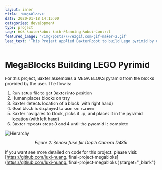```yaml
---
layout: inner
title: 'MegaBlocks'
date: 2020-01-18 14:15:00
categories: development
type: project
tags: ROS BaxterRobot Path-Planning Robot-Control
featured_image: '/img/posts/KF/ezgif.com-gif-maker-2.gif'
lead_text: 'This Project applied BaxterRobot to build Lego pyrimid by using ROS '
---
```



<!-- https://github.com/luxi-huang/final-project-megabloks -->


# MegaBlocks Building LEGO Pyrimid

For this project, Baxter assembles a MEGA BLOKS pyramid from the blocks provided by the user. The flow is:
1. Run setup file to get Baxter into position
2. Human places blocks on tray
3. Baxter detects location of a block (with right hand)
4. Goal block is displayed to user on screen
5. Baxter navigates to block, picks it up, and places it in the pyramid location (with left hand)
6. Baxter repeats steps 3 and 4 until the pyramid is complete


![Hierarchy](/img/posts/KF/ezgif.com-gif-maker-2.gif)*<center>Figure 2: Senosr fuse for Depth Camera D435i</center>*


If you want see more detailed on code for this project. please visit: [https://github.com/luxi-huang/
final-project-megabloks](https://github.com/luxi-huang/
final-project-megabloks ){:target="_blank"}

[^1]: Currently working on this project, I will keep updating this post based on the progress of the thesis.
[^2]: The cover picture is taken from [the repo of the project](<https://arxiv.org/pdf/1710.09767.pdf>){:target="_blank"}
